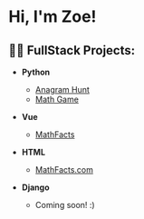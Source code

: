 <h1>Hi, I'm Zoe! <br/></h1>

<h2>👩‍💻 FullStack Projects:</h2>

- <b>Python</b>
  - [Anagram Hunt](https://github.com/zkp117/PythonAnagramHunt)
  - [Math Game](https://github.com/zkp117/PythonMathGame)
    <br>
    
- <b>Vue</b>
    - [MathFacts](https://github.com/zkp117/Vue-Website/tree/main)
      <br>
- <b>HTML</b>
  - [MathFacts.com](https://github.com/zkp117/MathFactsHTML)
 
- <b>Django</b>
  - Coming soon! :) 

<!--

